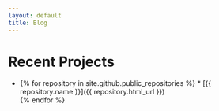 ```yaml
---
layout: default
title: Blog
---
```

<h1>Recent Projects</h1>

<ul>
  <li>
  {% for repository in site.github.public_repositories %}
  * [{{ repository.name }}]({{ repository.html_url }})
  </li>
  {% endfor %}
</ul>

